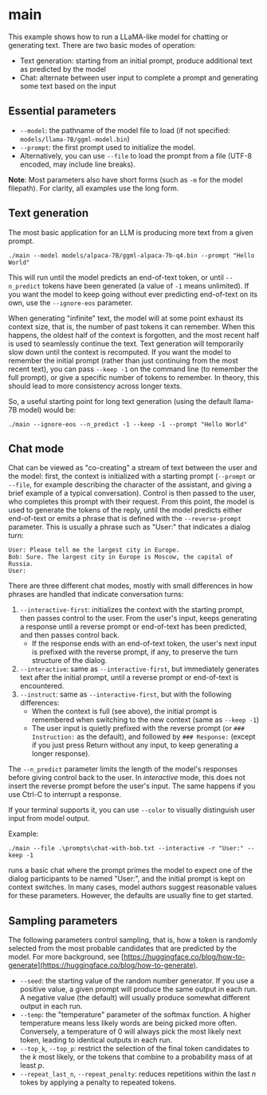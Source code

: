 # main

This example shows how to run a LLaMA-like model for chatting or generating text. There are two basic modes of operation:

- Text generation: starting from an initial prompt, produce additional text as predicted by the model
- Chat: alternate between user input to complete a prompt and generating some text based on the input

## Essential parameters

- ``--model``: the pathname of the model file to load (if not specified: ``models/llama-7B/ggml-model.bin``)
- ``--prompt``: the first prompt used to initialize the model.
- Alternatively, you can use ``--file`` to load the prompt from a file (UTF-8 encoded, may include line breaks).

**Note**: Most parameters also have short forms (such as ``-m`` for the model filepath). For clarity, all examples use the long form.

## Text generation

The most basic application for an LLM is producing more text from a given prompt.

    ./main --model models/alpaca-7B/ggml-alpaca-7b-q4.bin --prompt "Hello World"

This will run until the model predicts an end-of-text token, or until ``--n_predict`` tokens have been generated (a value of ``-1`` means unlimited). If you want the model to keep going without ever predicting end-of-text on its own, use the ``--ignore-eos`` parameter.

When generating "infinite" text, the model will at some point exhaust its context size, that is, the number of past tokens it can remember. When this happens, the oldest half of the context is forgotten, and the most recent half is used to seamlessly continue the text. Text generation will temporarily
slow down until the context is recomputed. If you want the model to remember the initial prompt (rather than just continuing from the most recent text), you can pass ``--keep -1`` on the command line (to remember the full prompt), or give a specific number of tokens to remember. In theory, this should lead to more consistency across longer texts.

So, a useful starting point for long text generation (using the default llama-7B model) would be:

    ./main --ignore-eos --n_predict -1 --keep -1 --prompt "Hello World"

## Chat mode

Chat can be viewed as "co-creating" a stream of text between the user and the model: first, the context is initialized with a starting prompt (``--prompt`` or ``--file``, for example describing the character of the assistant, and giving a brief example of a typical conversation). Control is then passed to the user, who completes this prompt with their request. From this point, the model is used to generate the tokens of the reply, until the model predicts either end-of-text or emits a phrase that is defined with the ``--reverse-prompt`` parameter. This is usually a phrase such as "User:" that indicates a dialog turn:

    User: Please tell me the largest city in Europe.
    Bob: Sure. The largest city in Europe is Moscow, the capital of Russia.
    User:

There are three different chat modes, mostly with small differences in how phrases are handled that indicate conversation turns:

1. ``--interactive-first``: initializes the context with the starting prompt, then passes control to the user. From the user's input, keeps generating a response until a reverse prompt or end-of-text has been predicted, and then passes control back.
   - If the response ends with an end-of-text token, the user's next input is prefixed with the reverse prompt, if any, to preserve the turn structure of the dialog.
2. ``--interactive``: same as ``--interactive-first``, but immediately generates text after the initial prompt, until a reverse prompt or end-of-text is encountered.
3. ``--instruct``: same as ``--interactive-first``, but with the following differences:
   - When the context is full (see above), the initial prompt is remembered when switching to the new context (same as ``--keep -1``)
   - The user input is quietly prefixed with the reverse prompt (or ``### Instruction:`` as the default), and followed by ``### Response:`` (except if you just press Return without any input, to keep generating a longer response).

The ``--n_predict`` parameter limits the length of the model's responses before giving control back to the user. In *interactive* mode, this does not insert the reverse prompt before the user's input. The same happens if you use Ctrl-C to interrupt a response.

If your terminal supports it, you can use ``--color`` to visually distinguish user input from model output.

Example:

    ./main --file .\prompts\chat-with-bob.txt --interactive -r "User:" --keep -1

runs a basic chat where the prompt primes the model to expect one of the dialog participants to be named "User:", and the initial prompt is kept on context switches. In many cases, model authors suggest reasonable values for these parameters. However, the defaults are usually fine to get started.

## Sampling parameters

The following parameters control sampling, that is, how a token is randomly selected from the most probable candidates that are predicted by the model. For more background, see [https://huggingface.co/blog/how-to-generate](https://huggingface.co/blog/how-to-generate).

- ``--seed``: the starting value of the random number generator. If you use a positive value, a given prompt will produce the same output in each run. A negative value (the default) will usually produce somewhat different output in each run.
- ``--temp``: the "temperature" parameter of the softmax function. A higher temperature means less likely words are being picked more often. Conversely, a temperature of 0 will always pick the most likely next token, leading to identical outputs in each run.
- ``--top_k``, ``--top_p``: restrict the selection of the final token candidates to the *k* most likely, or the tokens that combine to a probability mass of at least *p*.
- ``--repeat_last_n``, ``--repeat_penalty``: reduces repetitions within the last *n* tokes by applying a penalty to repeated tokens.
